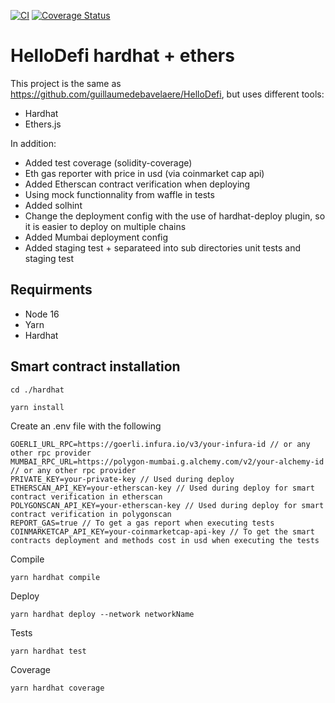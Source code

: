 [![CI](https://github.com/guillaumedebavelaere/hello-defi-hardhat/actions/workflows/ci.yml/badge.svg)](https://github.com/guillaumedebavelaere/hello-defi-hardhat/actions/workflows/ci.yml)
[![Coverage Status](https://coveralls.io/repos/github/guillaumedebavelaere/hello-defi-hardhat/badge.svg?branch=master)](https://coveralls.io/github/guillaumedebavelaere/hello-defi-hardhat?branch=master)

# HelloDefi hardhat + ethers

This project is the same as https://github.com/guillaumedebavelaere/HelloDefi, but uses different tools:
- Hardhat
- Ethers.js

In addition:
- Added test coverage (solidity-coverage)
- Eth gas reporter with price in usd (via coinmarket cap api)
- Added Etherscan contract verification when deploying
- Using mock functionnality from waffle in tests
- Added solhint
- Change the deployment config with the use of hardhat-deploy plugin, so it is easier to deploy on multiple chains
- Added Mumbai deployment config
- Added staging test + separateed into sub directories unit tests and staging test 

## Requirments
- Node 16 
- Yarn
- Hardhat

## Smart contract installation

```
cd ./hardhat
```

```
yarn install
```

Create an .env file with  the following
```
GOERLI_URL_RPC=https://goerli.infura.io/v3/your-infura-id // or any other rpc provider
MUMBAI_RPC_URL=https://polygon-mumbai.g.alchemy.com/v2/your-alchemy-id // or any other rpc provider
PRIVATE_KEY=your-private-key // Used during deploy
ETHERSCAN_API_KEY=your-etherscan-key // Used during deploy for smart contract verification in etherscan
POLYGONSCAN_API_KEY=your-etherscan-key // Used during deploy for smart contract verification in polygonscan
REPORT_GAS=true // To get a gas report when executing tests
COINMARKETCAP_API_KEY=your-coinmarketcap-api-key // To get the smart contracts deployment and methods cost in usd when executing the tests
```

Compile
```
yarn hardhat compile
```

Deploy

```
yarn hardhat deploy --network networkName
```

Tests
```
yarn hardhat test
```

Coverage
```
yarn hardhat coverage
```
